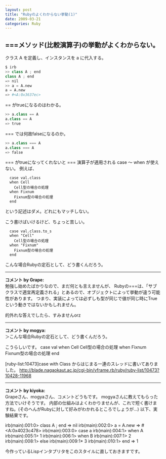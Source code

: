 ```yaml
---
layout: post
title: "Rubyのよくわからない挙動(1)"
date: 2009-03-21
categories: Ruby
---
```

## ===メソッド(比較演算子)の挙動がよくわからない。
クラス A を定義し、インスタンスを a に代入する。
```python
$ irb
>> class A ; end
class A ; end
=> nil
>> a = A.new
a = A.new
=> #<A:0x3637ec>
```

== がtrueになるのはわかる。
```python
>> a.class == A
a.class == A
=> true
```

=== では何故falseになるのか。
```python
>> a.class === A
a.class === A
=> false
```

=== がtrueになってくれないと === 演算子が適用される case 〜 when が使えない。
例えば、
```
  case val.class
  when Cell
    Cell型の場合の処理
  when Fixnum
    Fixnum型の場合の処理
  end
```
という記述はダメ。どれにもマッチしない。

こう書けばいけるけど、ちょっと苦しい。
```
  case val.class.to_s
  when "Cell"
    Cell型の場合の処理
  when "Fixnum"
    Fixnum型の場合の処理
  end
```

こんな場合Rubyの定石として、どう書くんだろう。



---

**コメント by Grape:**  
勉強し始めたばかりなので、まだ何とも言えませんが、
Rubyの===は、「サブクラスで適宜再定義される」とあるので、オブジェクトによって挙動が違う可能性があります。
つまり、実装によっては必ずしも型が同じで値が同じ時にTrueという動きではないかもしれません。

的外れな答えでしたら、すみませんorz


---

**コメント by mogya:**  
＞こんな場合Rubyの定石として、どう書くんだろう。

こうらしいです。
 case val
  when Cell
    Cell型の場合の処理
  when Fixnum
    Fixnum型の場合の処理
  end

[ruby-list:10473]case with Class からはじまる一連のスレッドに書いてありました。
http://blade.nagaokaut.ac.jp/cgi-bin/vframe.rb/ruby/ruby-list/10473?10428-11968





---

**コメント by kiyoka:**  
Grapeさん、mogyaさん、コメントどうもです。
mogyaさんに教えてもらった方法でいけそうです。
内部の仕組みはよくわかりませんが、これで短く書けますね。(そのへんがRubyに対して好みがわかれるところでしょうが...)
以下、実験結果です。

irb(main):001:0> class A ; end
=> nil
irb(main):002:0> a = A.new
=> #<A:0x4023c478>
irb(main):003:0> case a
irb(main):004:1> when A
irb(main):005:1> 1
irb(main):006:1> when B
irb(main):007:1> 2
irb(main):008:1> else 
irb(main):009:1* 3
irb(main):010:1> end
=> 1

今作っているLispインタプリタをこのスタイルに直しておきますです。

